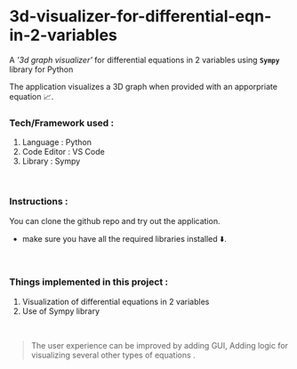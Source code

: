 # 3d-visualizer-for-differential-eqn-in-2-variables

A *'3d graph visualizer'* for differential equations in 2 variables using **` Sympy `** library for Python
<br>

The application visualizes a 3D graph when provided with an apporpriate equation 📈.
<br>

### Tech/Framework used :

1. Language : Python
2. Code Editor : VS Code
3. Library : Sympy  
<br>

### Instructions :

You can clone the github repo and try out the application.

- make sure you have all the required libraries installed ⬇️.
<br>

### Things implemented in this project :

1. Visualization of differential equations in 2 variables
2. Use of Sympy library<br>
<br>

> The user experience can be improved by adding GUI, Adding logic for visualizing several other types of equations .
